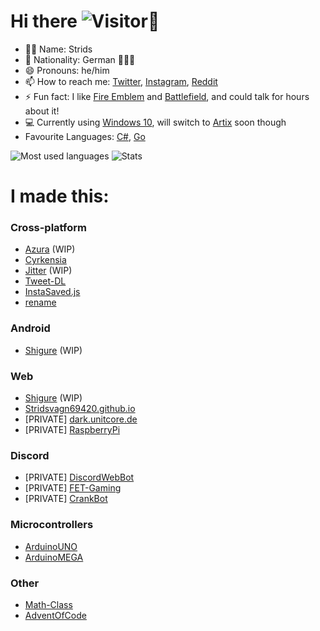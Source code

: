 
# Hi there ![Visitor](https://komarev.com/ghpvc/?username=Stridsvagn69420&color=blueviolet&style=flat&label=Visitor)👋 
- 👨‍💻 Name: Strids
- 🚩 Nationality: German 🖤💖💛
- 😄 Pronouns: he/him
- 📫 How to reach me: [Twitter](https://twitter.com/rog_nineteen), [Instagram](https://www.instagram.com/rog_nineteen/), [Reddit](https://www.reddit.com/user/rog_nineteen)
- ⚡ Fun fact: I like [Fire Emblem](https://en.wikipedia.org/wiki/Fire_Emblem) and [Battlefield](https://en.wikipedia.org/wiki/Battlefield_(video_game_series)), and could talk for hours about it!
- 💻 Currently using [Windows 10](https://www.youtube.com/watch?v=IXkw50IKn_4), will switch to [Artix](https://www.youtube.com/watch?v=qe6UKPsppBQ) soon though
- Favourite Languages: [C#](https://en.wikipedia.org/wiki/C_Sharp_(programming_language)), [Go](https://en.wikipedia.org/wiki/Go_(programming_language))

![Most used languages](https://github-readme-stats.vercel.app/api/top-langs/?username=Stridsvagn69420&layout=compact&count_private=true&hide_title=true&langs_count=10&theme=github_dark)
![Stats](https://github-readme-stats.vercel.app/api?username=Stridsvagn69420&show_icons=true&theme=github_dark&count_private=true&hide_title=true)

# I made this:
### Cross-platform
* [Azura](https://github.com/Stridsvagn69420/Azura) (WIP)
* [Cyrkensia](https://github.com/Stridsvagn69420/Cyrkensia)
* [Jitter](https://github.com/Stridsvagn69420/Jitter) (WIP)
* [Tweet-DL](https://github.com/Stridsvagn69420/Tweet-DL)
* [InstaSaved.js](https://github.com/Stridsvagn69420/InstaSaved.js)
* [rename](https://github.com/Stridsvagn69420/rename)

### Android
* [Shigure](https://github.com/Stridsvagn69420/Shigure) (WIP)

### Web
* [Shigure](https://github.com/Stridsvagn69420/Shigure) (WIP)
* [Stridsvagn69420.github.io](https://github.com/Stridsvagn69420/Stridsvagn69420.github.io)
* \[PRIVATE] [dark.unitcore.de](https://github.com/Stridsvagn69420/dark.unitcore.de)
* \[PRIVATE] [RaspberryPi](https://github.com/Stridsvagn69420/RaspberryPi)

### Discord
* \[PRIVATE] [DiscordWebBot](https://github.com/Stridsvagn69420/DiscordWebBot)
* \[PRIVATE] [FET-Gaming](https://github.com/StaOtt/FET-Gaming)
* \[PRIVATE] [CrankBot](https://github.com/StaOtt/CrankBot)

### Microcontrollers
* [ArduinoUNO](https://github.com/Stridsvagn69420/ArduinoUNO)
* [ArduinoMEGA](https://github.com/Stridsvagn69420/ArduinoMEGA)

### Other
* [Math-Class](https://github.com/Stridsvagn69420/Math-Class)
* [AdventOfCode](https://github.com/Stridsvagn69420/AdventOfCode)
